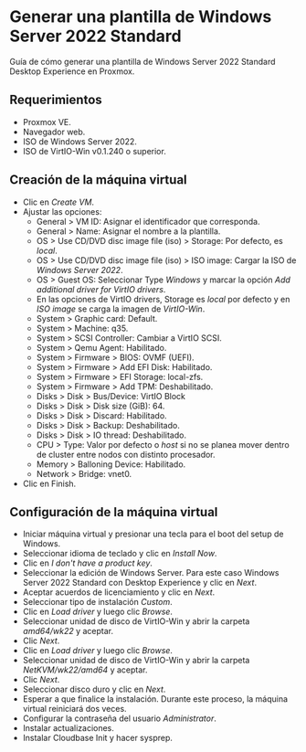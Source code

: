 

# Generar una plantilla de Windows Server 2022 Standard

Guía de cómo generar una plantilla de Windows Server 2022 Standard Desktop Experience en Proxmox.

## Requerimientos
- Proxmox VE.
- Navegador web.
- ISO de Windows Server 2022.
- ISO de VirtIO-Win v0.1.240 o superior.

## Creación de la máquina virtual

- Clic en _Create VM_.
- Ajustar las opciones:
    - General > VM ID: Asignar el identificador que corresponda.
    - General > Name: Asignar el nombre a la plantilla.
    - OS > Use CD/DVD disc image file (iso) > Storage: Por defecto, es _local_.
    - OS > Use CD/DVD disc image file (iso) > ISO image: Cargar la ISO de _Windows Server 2022_.
    - OS > Guest OS: Seleccionar Type _Windows_ y marcar la opción _Add additional driver for VirtIO drivers_.
    - En las opciones de VirtIO drivers, Storage es _local_ por defecto y en _ISO image_ se carga la imagen de _VirtIO-Win_.
    - System > Graphic card: Default.
    - System > Machine: q35.
    - System > SCSI Controller: Cambiar a VirtIO SCSI.
    - System > Qemu Agent: Habilitado.
    - System > Firmware > BIOS: OVMF (UEFI).
    - System > Firmware > Add EFI Disk: Habilitado.
    - System > Firmware > EFI Storage: local-zfs.
    - System > Firmware > Add TPM: Deshabilitado.
    - Disks > Disk > Bus/Device: VirtIO Block
    - Disks > Disk > Disk size (GiB): 64.
    - Disks > Disk > Discard: Habilitado.
    - Disks > Disk > Backup: Deshabilitado.
    - Disks > Disk > IO thread: Deshabilitado.
    - CPU > Type: Valor por defecto o _host_ si no se planea mover dentro de cluster entre nodos con distinto procesador.
    - Memory > Balloning Device: Habilitado.
    - Network > Bridge: vnet0.
- Clic en Finish.

## Configuración de la máquina virtual

- Iniciar máquina virtual y presionar una tecla para el boot del setup de Windows.
- Seleccionar idioma de teclado y clic en _Install Now_.
- Clic en _I don't have a product key_.
- Seleccionar la edición de Windows Server. Para este caso Windows Server 2022 Standard con Desktop Experience y clic en _Next_.
- Aceptar acuerdos de licenciamiento y clic en _Next_.
- Seleccionar tipo de instalación _Custom_.
- Clic en _Load driver_ y luego clic _Browse_.
- Seleccionar unidad de disco de VirtIO-Win y abrir la carpeta _amd64/wk22_ y aceptar.
- Clic _Next_.
- Clic en _Load driver_ y luego clic _Browse_.
- Seleccionar unidad de disco de VirtIO-Win y abrir la carpeta _NetKVM/wk22/amd64_ y aceptar.
- Clic _Next_.
- Seleccionar disco duro y clic en _Next_.
- Esperar a que finalice la instalación. Durante este proceso, la máquina virtual reiniciará dos veces.
- Configurar la contraseña del usuario _Administrator_.
- Instalar actualizaciones.
- Instalar Cloudbase Init y hacer sysprep.